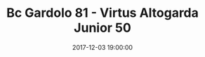 ---
title: Bc Gardolo 81 - Virtus Altogarda Junior 50
date: 2017-12-03 19:00:00
squadra-a: Virtus Altogarda Junior
punteggio-a: 50
squadra-b: Bc Gardolo
punteggio-b: 81
partite/squadra: promozione-17-18
luogo: Centro Sportivo Trento Nord
categoria: promozione
---